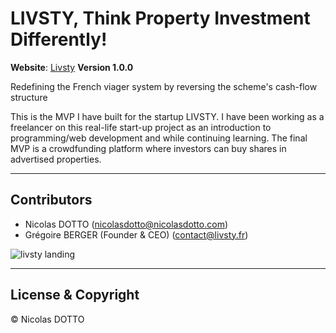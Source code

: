 # LIVSTY, Think Property Investment Differently!

**Website**: [Livsty](https://www.livsty.co.uk) **Version 1.0.0**

Redefining the French viager system by reversing the scheme's cash-flow structure 

This is the MVP I have built for the startup LIVSTY. I have been working as a freelancer on this real-life start-up project as an introduction to programming/web development and while continuing learning. The final MVP is a crowdfunding platform where investors can buy shares in advertised properties.

---

## Contributors

- Nicolas DOTTO (<nicolasdotto@nicolasdotto.com>)
- Grégoire BERGER (Founder & CEO) (<contact@livsty.fr>)

![livsty landing](https://user-images.githubusercontent.com/20165669/35809233-f17ae3d2-0a7f-11e8-908e-7769564f390e.png)

---

## License & Copyright

© Nicolas DOTTO
